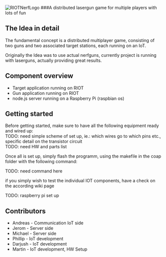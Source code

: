 ![RIOTNerfLogo](https://github.com/smartuni/RIOTNerf/blob/master/DOC/RiotNerf_LOGO.png)
###A distributed lasergun game for multiple players with lots of fun

## The Idea in detail

The fundamental concept is a distributed multiplayer game, consisting of two 
guns and two associated target stations, each running on an IoT.

Originally the Idea was to use actual nerfguns, currently project is running with laserguns, actually providing great 
results.

## Component overview
* Target application running on RIOT  
* Gun application running on RIOT  
* node.js server running on a Raspberry Pi (raspbian os)  

## Getting started

Before getting started, make sure to have all the following equipment ready and wired up:  
TODO: need simple scheme of set up, ie.: which wires go to which pins etc., specific detail on the transistor circuit  
TODO: need HW and parts list  

Once all is set up, simply flash the programm, using the makefile in the coap folder with the following command:  

TODO: need command here  

if you simply wish to test the individual IOT components, have a check on the according wiki page

TODO: raspberry pi set up  

## Contributors
* Andreas - Communication IoT side  
* Jerom   - Server side  
* Michael - Server side  
* Phillip - IoT development  
* Darjush - IoT development  
* Martin  - IoT development, HW Setup  

